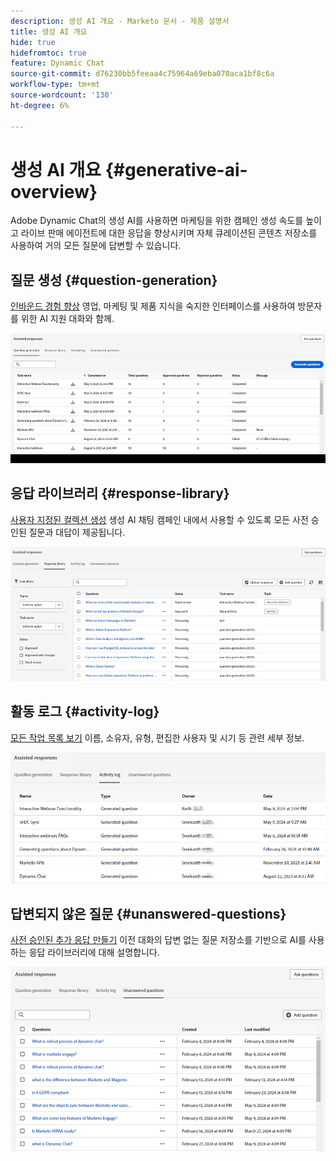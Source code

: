 ```yaml
---
description: 생성 AI 개요 - Marketo 문서 - 제품 설명서
title: 생성 AI 개요
hide: true
hidefromtoc: true
feature: Dynamic Chat
source-git-commit: d76230bb5feeaa4c75964a69eba070aca1bf8c6a
workflow-type: tm+mt
source-wordcount: '130'
ht-degree: 6%

---
```


# 생성 AI 개요 {#generative-ai-overview}

Adobe Dynamic Chat의 생성 AI를 사용하면 마케팅을 위한 캠페인 생성 속도를 높이고 라이브 판매 에이전트에 대한 응답을 향상시키며 자체 큐레이션된 콘텐츠 저장소를 사용하여 거의 모든 질문에 답변할 수 있습니다.

## 질문 생성 {#question-generation}

[인바운드 경험 향상](/help/marketo/product-docs/demand-generation/dynamic-chat/generative-ai/question-generation.md) 영업, 마케팅 및 제품 지식을 숙지한 인터페이스를 사용하여 방문자를 위한 AI 지원 대화와 함께.

![](assets/generative-ai-overview-1.png)

## 응답 라이브러리 {#response-library}

[사용자 지정된 컬렉션 생성](/help/marketo/product-docs/demand-generation/dynamic-chat/generative-ai/response-library.md) 생성 AI 채팅 캠페인 내에서 사용할 수 있도록 모든 사전 승인된 질문과 대답이 제공됩니다.

![](assets/generative-ai-overview-2.png)

## 활동 로그 {#activity-log}

[모든 작업 목록 보기](/help/marketo/product-docs/demand-generation/dynamic-chat/generative-ai/activity-log.md) 이름, 소유자, 유형, 편집한 사용자 및 시기 등 관련 세부 정보.

![](assets/generative-ai-overview-3.png)

## 답변되지 않은 질문 {#unanswered-questions}

[사전 승인된 추가 응답 만들기](/help/marketo/product-docs/demand-generation/dynamic-chat/generative-ai/unanswered-questions.md) 이전 대화의 답변 없는 질문 저장소를 기반으로 AI를 사용하는 응답 라이브러리에 대해 설명합니다.

![](assets/generative-ai-overview-4.png)
